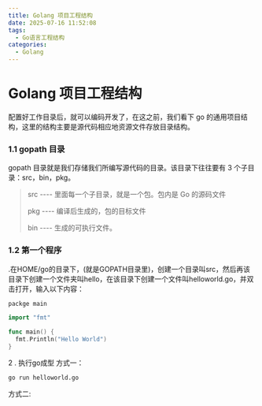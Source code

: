 ```yaml
---
title: Golang 项目工程结构
date: 2025-07-16 11:52:08
tags:
  - Go语言工程结构
categories:
  - Golang
---
```


# Golang 项目工程结构

配置好工作目录后，就可以编码开发了，在这之前，我们看下 go 的通用项目结构，这里的结构主要是源代码相应地资源文件存放目录结构。

### 1.1 gopath 目录

gopath 目录就是我们存储我们所编写源代码的目录。该目录下往往要有 3 个子目录：src，bin，pkg。

> src ---- 里面每一个子目录，就是一个包。包内是 Go 的源码文件
>
> pkg ---- 编译后生成的，包的目标文件
>
> bin ---- 生成的可执行文件。


### 1.2 第一个程序
.在HOME/go的目录下，(就是GOPATH目录里)，创建一个目录叫src，然后再该目录下创建一个文件夹叫hello，在该目录下创建一个文件叫helloworld.go，并双击打开，输入以下内容：
```go
packge main

import "fmt"

func main() {
  fmt.Println("Hello World")
}
```

2 . 执行go成型
方式一：
```bash
go run helloworld.go
```

方式二:
```